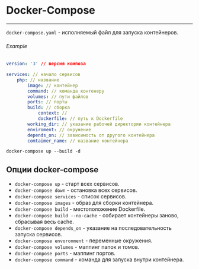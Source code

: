 # Docker-Compose
***
`docker-compose.yaml` - исполняемый файл для запуска контейнеров.
###### Example
```yaml
version: '3' // версия композа

services: // начало сервисов
	php: // название
		image: // контейнер
		command: // команда контенеру
		volumes: // пути файлов
		ports: // порты
		build: // сборка
			context: //
			dockerfile: // путь к Dockerfile
		working_dir: // указание рабочей директории контейнера
		enviroment: // окружение
		depends_on: // зависимость от другого контейнера
		comtaimer_name: // название контейнера
```

`docker-compose up --build -d`
## Опции docker-compose
- `docker-compose up` - старт всех сервисов.
- `docker-compose down` - остановка всех сервисов.
- `docker-compose services` - список сервисов.
- `docker-compose images` - образ для сборки контейнера.
- `docker-compose build` - местоположение Dockerfile.
- `docker-compose build --no-cache` - собирает контейнеры заново, сбрасывая весь cache.
- `docker-compose depends_on` - указание на последовательность запуска сервисов.
- `docker-compose envoronment` - переменные окружения.
- `docker-compose volumes` - маппинг папок и томов.
- `docker-compose ports` - маппинг портов.
- `docker-compose command` - команда для запуска внутри контейнера.